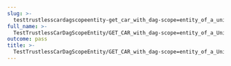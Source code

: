 ```yaml
---
slug: >-
  testtrustlesscardagscopeentity-get_car_with_dag-scope=entity_of_a_unixfs_directory_(format=car)-header_accept-ranges
full_name: >-
  TestTrustlessCarDagScopeEntity/GET_CAR_with_dag-scope=entity_of_a_UnixFS_directory_(format=car)/Header_Accept-Ranges
outcome: pass
title: >-
  TestTrustlessCarDagScopeEntity/GET_CAR_with_dag-scope=entity_of_a_UnixFS_directory_(format=car)/Header_Accept-Ranges
---
```


